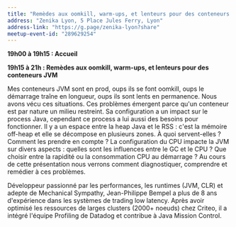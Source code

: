 ```yaml
---
title: "Remèdes aux oomkill, warm-ups, et lenteurs pour des conteneurs JVM"
address: "Zenika Lyon, 5 Place Jules Ferry, Lyon"
address-link: "https://g.page/zenika-lyon?share"
meetup-event-id: "289629254"
---
```


**19h00 à 19h15 : Accueil**

**19h15 à 21h : Remèdes aux oomkill, warm-ups, et lenteurs pour des conteneurs JVM**

Mes conteneurs JVM sont en prod, oups ils se font oomkill, oups le démarrage traîne en longueur, oups ils sont lents en permanence.
Nous avons vécu ces situations.
Ces problèmes émergent parce qu'un conteneur est par nature un milieu restreint.
Sa configuration a un impact sur le process Java, cependant ce process a lui aussi des besoins pour fonctionner.
Il y a un espace entre la heap Java et le RSS : c'est la mémoire off-heap et elle se décompose en plusieurs zones.
À quoi servent-elles ?
Comment les prendre en compte ?
La configuration du CPU impacte la JVM sur divers aspects : quelles sont les influences entre le GC et le CPU ?
Que choisir entre la rapidité ou la consommation CPU au démarrage ?
Au cours de cette présentation nous verrons comment diagnostiquer, comprendre et remédier à ces problèmes.

Développeur passionné par les performances, les runtimes (JVM, CLR) et adepte de Mechanical Sympathy, Jean-Philippe Bempel a plus de 8 ans d'expérience dans les systèmes de trading low latency.
Après avoir optimisé les ressources de larges clusters (2000+ noeuds) chez Criteo, il a intégré l'équipe Profiling de Datadog et contribue à Java Mission Control.
